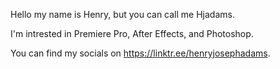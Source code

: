 Hello my name is Henry, but you can call me Hjadams.

I'm intrested in Premiere Pro, After Effects, and Photoshop.

You can find my socials on https://linktr.ee/henryjosephadams.


